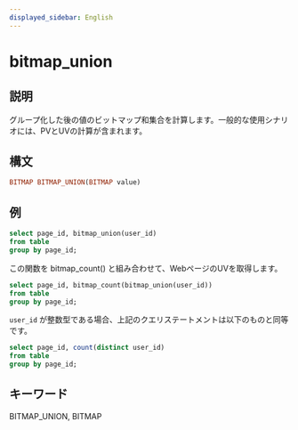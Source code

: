```yaml
---
displayed_sidebar: English
---
```


# bitmap_union

## 説明

グループ化した後の値のビットマップ和集合を計算します。一般的な使用シナリオには、PVとUVの計算が含まれます。

## 構文

```Haskell
BITMAP BITMAP_UNION(BITMAP value)
```

## 例

```sql
select page_id, bitmap_union(user_id)
from table
group by page_id;
```

この関数を bitmap_count() と組み合わせて、WebページのUVを取得します。

```sql
select page_id, bitmap_count(bitmap_union(user_id))
from table
group by page_id;
```

`user_id` が整数型である場合、上記のクエリステートメントは以下のものと同等です。

```sql
select page_id, count(distinct user_id)
from table
group by page_id;
```

## キーワード

BITMAP_UNION, BITMAP
